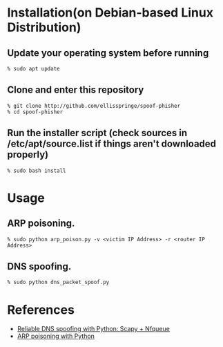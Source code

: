 # Installation(on Debian-based Linux Distribution)

## Update your operating system before running

```
% sudo apt update
```

## Clone and enter this repository

```
% git clone http://github.com/ellisspringe/spoof-phisher
% cd spoof-phisher
```

## Run the installer script (check sources in /etc/apt/source.list if things aren't downloaded properly)

```
% sudo bash install
```

# Usage

## ARP poisoning.
```
% sudo python arp_poison.py -v <victim IP Address> -r <router IP Address>
```

## DNS spoofing.
```
% sudo python dns_packet_spoof.py
```

# References
 * [Reliable DNS spoofing with Python: Scapy + Nfqueue](http://danmcinerney.org/reliable-dns-spoofing-with-python-scapy-nfqueue/)
 * [ARP poisoning with Python](http://danmcinerney.org/arp-poisoning-with-python-2/)
